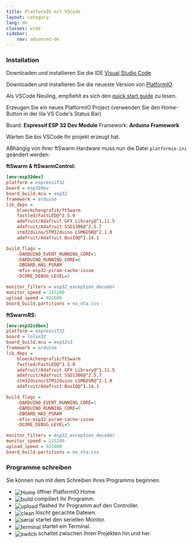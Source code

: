 ```yaml
---
title: PlatformIO mit VSCode
layout: category
lang: de
classes: wide
sidebar:
    nav: advanced-de
---
```

### Installation

Downloaden und installieren Sie die IDE [Visual Studio Code](https://code.visualstudio.com/)

Downloaden und installieren Sie die neueste Version von [PlatformIO](https://platformio.org/install/ide?install=vscode).

Als VSCode Neuling, empfiehlt es sich den [quick start guide](https://docs.platformio.org/page/ide/vscode.html#quick-start) zu lesen.

Erzeugen Sie ein neues PlatformIO Project (verwenden Sie den Home-Button in der lila VS Code's Status Bar)

Board: **Espressif ESP 32 Dev Module**
Framework: **Arduino Framework**

Warten Sie bis VSCode Ihr projekt erzeugt hat.

ABhängig von Ihrer ftSwarm Hardware muss nun die Datei `platformio.ini` geändert werden:

**ftSwarm & ftSwarmControl:**

```ini
[env:esp32dev]
platform = espressif32
board = esp32dev
board_build.mcu = esp32
framework = arduino
lib_deps = 
    bloeckchengrafik/ftSwarm
	fastled/FastLED@^3.5.0
	adafruit/Adafruit GFX Library@^1.11.5
	adafruit/Adafruit SSD1306@^2.5.7
	stm32duino/STM32duino LSM6DSR@^2.1.0
	adafruit/Adafruit BusIO@^1.14.1

build_flags = 
	-DARDUINO_EVENT_RUNNING_CORE=1 
	-DARDUINO_RUNNING_CORE=0
	-DBOARD_HAS_PSRAM
    -mfix-esp32-psram-cache-issue
	-DCORE_DEBUG_LEVEL=5

monitor_filters = esp32_exception_decoder
monitor_speed = 115200
upload_speed = 921600
board_build.partitions = no_ota.csv
```

**ftSwarmRS:**

```ini
[env:esp32s3box]
platform = espressif32
board = lolin32
board_build.mcu = esp32s3
framework = arduino
lib_deps = 
    bloeckchengrafik/ftSwarm
	fastled/FastLED@^3.5.0
	adafruit/Adafruit GFX Library@^1.11.5
	adafruit/Adafruit SSD1306@^2.5.7
	stm32duino/STM32duino LSM6DSR@^2.1.0
	adafruit/Adafruit BusIO@^1.14.1

build_flags = 
	-DARDUINO_EVENT_RUNNING_CORE=1 
	-DARDUINO_RUNNING_CORE=0
	-DBOARD_HAS_PSRAM
    -mfix-esp32-psram-cache-issue
	-DCORE_DEBUG_LEVEL=5

monitor_filters = esp32_exception_decoder
monitor_speed = 115200
upload_speed = 921600
board_build.partitions = no_ota.csv
```

### Programme schreiben

Sie können nun mit dem Schreiben Ihres Programms beginnen.

<style>
img { vertical-align: middle;important! }
</style>

- ![Home](/assets/img/vs_home.png) öffner PlatformIO Home. 
- ![build](/assets/img/vs_build.png) compiliert Ihr Programm.
- ![upload](/assets/img/vs_upload.png) flashed Ihr Programm auf den Controller.
- ![clean](/assets/img/vs_clean.png) löscht gecachte Dateien.
- ![serial](/assets/img/vs_serial.png) startet den seriellen Monitor.
- ![terminal](/assets/img/vs_terminal.png) startet ein Terminal.
- ![switch](/assets/img/vs_switch.png) schaltet zwischen Ihren Projekten hin und her.
